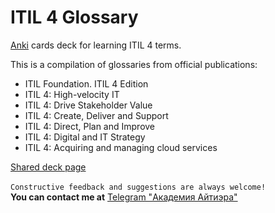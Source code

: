 # ITIL 4 Glossary
[Anki](https://apps.ankiweb.net) cards deck for learning ITIL 4 terms.

This is a compilation of glossaries from official publications:
- ITIL Foundation. ITIL 4 Edition
- ITIL 4: High-velocity IT
- ITIL 4: Drive Stakeholder Value
- ITIL 4: Create, Deliver and Support
- ITIL 4: Direct, Plan and Improve
- ITIL 4: Digital and IT Strategy
- ITIL 4: Acquiring and managing cloud services

[Shared deck page](https://ankiweb.net/shared/info/379376055)<br><br>
`Constructive feedback and suggestions are always welcome!`<br>
<b>You can contact me at</b> [Telegram "Академия Айтиэра"](https://t.me/itera_academy)
